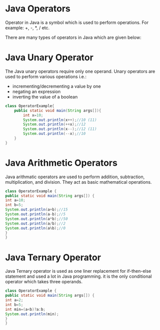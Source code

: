 # Java Operators

Operator in Java is a symbol which is used to perform operations. For example: +, -, *, / etc.

There are many types of operators in Java which are given below:

# Java Unary Operator

The Java unary operators require only one operand. Unary operators are used to perform various operations i.e.:

- incrementing/decrementing a value by one
- negating an expression
- inverting the value of a boolean

```java
class OperatorExample{  
	public static void main(String args[]){  
		int x=10;  
		System.out.println(x++);//10 (11)  
		System.out.println(++x);//12  
		System.out.println(x--);//12 (11)  
		System.out.println(--x);//10  
	}
}  
```

# Java Arithmetic Operators

Java arithmatic operators are used to perform addition, subtraction, multiplication, and division. They act as basic mathematical operations.

```java
class OperatorExample {  
public static void main(String args[]) {  
int a=10;  
int b=5;  
System.out.println(a+b);//15  
System.out.println(a-b);//5  
System.out.println(a*b);//50  
System.out.println(a/b);//2  
System.out.println(a%b);//0  
}
}  
```

# Java Ternary Operator

Java Ternary operator is used as one liner replacement for if-then-else statement and used a lot in Java programming. it is the only conditional operator which takes three operands.

```java
class OperatorExample {  
public static void main(String args[]) {  
int a=2;  
int b=5;  
int min=(a<b)?a:b;  
System.out.println(min);  
}
}  
```


